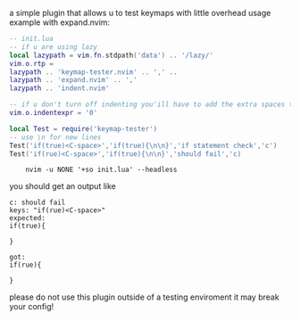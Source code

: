 a simple plugin that allows u to test keymaps with little overhead
usage example with expand.nvim:
```lua
-- init.lua
-- if u are using lazy
local lazypath = vim.fn.stdpath('data') .. '/lazy/'
vim.o.rtp = 
lazypath .. 'keymap-tester.nvim' .. ',' ..
lazypath .. 'expand.nvim' .. ','
lazypath .. 'indent.nvim'

-- if u don't turn off indenting you'ill have to add the extra spaces to the tests
vim.o.indentexpr = '0'

local Test = require('keymap-tester')
-- use \n for new lines
Test('if(true)<C-space>','if(true){\n\n}','if statement check','c')
Test('if(rue)<C-space>','if(true){\n\n}','should fail','c)
```
```
	nvim -u NONE '+so init.lua' --headless
```
you should get an output like
```
c: should fail 
keys: "if(rue)<C-space>"
expected:
if(true){

}

got:
if(rue){

}
```
please do not use this plugin outside of a testing enviroment it may break your config!
